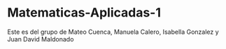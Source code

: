 # Matematicas-Aplicadas-1
Este es del grupo de Mateo Cuenca, Manuela Calero, Isabella Gonzalez y Juan David Maldonado
